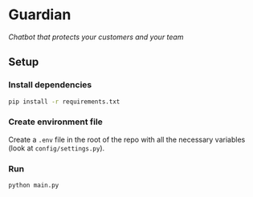 # Guardian
*Chatbot that protects your customers and your team*

## Setup

### Install dependencies

```bash
pip install -r requirements.txt
```

### Create environment file

Create a `.env` file in the root of the repo with all the necessary variables (look at `config/settings.py`).

### Run

```bash
python main.py
```
